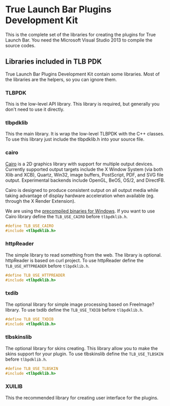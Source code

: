# True Launch Bar Plugins Development Kit

This is the complete set of the libraries for creating the plugins for True Launch Bar. You need the Microsoft Visual Studio 2013 to compile the source codes.

## Libraries included in TLB PDK

True Launch Bar Plugins Development Kit contain some libraries. Most of the libraries are the helpers, so you can ignore them.

### TLBPDK

This is the low-level API library. This library is required, but generally you don't need to use it directly.

### tlbpdklib

This the main library. It is wrap the low-level TLBPDK with the C++ classes. To use this library just include the tlbpdklib.h into your source file.

### cairo

[Cairo](http://www.cairographics.org/) is a 2D graphics library with support for multiple output devices. Currently supported output targets include the X Window System (via both Xlib and XCB), Quartz, Win32, image buffers, PostScript, PDF, and SVG file output. Experimental backends include OpenGL, BeOS, OS/2, and DirectFB.

Cairo is designed to produce consistent output on all output media while taking advantage of display hardware acceleration when available (eg. through the X Render Extension).

We are using the [precompiled binaries for Windows](https://github.com/tordex/cairo). If you want to use Cairo library define the `TLB_USE_CAIRO` before `tlbpdklib.h`.

```C++
#define TLB_USE_CAIRO
#include <tlbpdklib.h>
```

### httpReader

The simple library to read something from the web. The library is optional. httpReader is based on curl project. To use httpReader define the `TLB_USE_HTTPREADER` before `tlbpdklib.h`.

```C++
#define TLB_USE_HTTPREADER
#include <tlbpdklib.h>
```
### txdib

The optional library for simple image processing based on FreeImage? library. To use txdib define the `TLB_USE_TXDIB` before `tlbpdklib.h`.

```C++
#define TLB_USE_TXDIB
#include <tlbpdklib.h>
```

### tlbskinslib

The optional library for skins creating. This library allow you to make the skins support for your plugin. To use tlbskinslib define the `TLB_USE_TLBSKIN` before `tlbpdklib.h`.

```C++
#define TLB_USE_TLBSKIN
#include <tlbpdklib.h>
```

### XUILIB

This the recommended library for creating user interface for the plugins.
